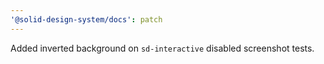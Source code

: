 ```yaml
---
'@solid-design-system/docs': patch
---
```


Added inverted background on `sd-interactive` disabled screenshot tests.
